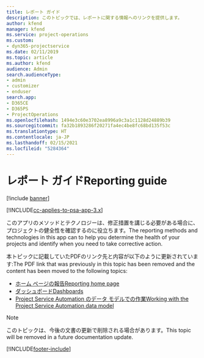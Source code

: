 ```yaml
---
title: レポート ガイド
description: このトピックでは、レポートに関する情報へのリンクを提供します。
author: kfend
manager: kfend
ms.service: project-operations
ms.custom:
- dyn365-projectservice
ms.date: 02/11/2019
ms.topic: article
ms.author: kfend
audience: Admin
search.audienceType:
- admin
- customizer
- enduser
search.app:
- D365CE
- D365PS
- ProjectOperations
ms.openlocfilehash: 1494e3c60e3702ea8996a9c3a1c1128d24889b39
ms.sourcegitcommit: fa32b1893286f20271fa4ec4be8fc68bd135f53c
ms.translationtype: HT
ms.contentlocale: ja-JP
ms.lasthandoff: 02/15/2021
ms.locfileid: "5284364"
---
```

# <a name="reporting-guide"></a><span data-ttu-id="55146-103">レポート ガイド</span><span class="sxs-lookup"><span data-stu-id="55146-103">Reporting guide</span></span>

[!include [banner](../../includes/psa-now-project-operations.md)]

[!INCLUDE[cc-applies-to-psa-app-3.x](../../includes/cc-applies-to-psa-app-3x.md)]

<span data-ttu-id="55146-104">このアプリのメソッドとテクノロジーは、修正措置を講じる必要がある場合に、プロジェクトの健全性を確認するのに役立ちます。</span><span class="sxs-lookup"><span data-stu-id="55146-104">The reporting methods and technologies in this app can to help you determine the health of your projects and identify when you need to take corrective action.</span></span> 

<span data-ttu-id="55146-105">本トピックに記載していたPDFのリンク先と内容が以下のように更新されています:</span><span class="sxs-lookup"><span data-stu-id="55146-105">The PDF link that was previously in this topic has been removed and the content has been moved to the following topics:</span></span>

- [<span data-ttu-id="55146-106">ホーム ページの報告</span><span class="sxs-lookup"><span data-stu-id="55146-106">Reporting home page</span></span>](../reports-reporting-dynamics-365-project-service.md)
- [<span data-ttu-id="55146-107">ダッシュボード</span><span class="sxs-lookup"><span data-stu-id="55146-107">Dashboards</span></span>](../reports-dashboards.md)
- [<span data-ttu-id="55146-108">Project Service Automation のデータ モデルでの作業</span><span class="sxs-lookup"><span data-stu-id="55146-108">Working with the Project Service Automation data model</span></span>](../reports-working-project-service-data-model.md)

> [!NOTE]
> <span data-ttu-id="55146-109">このトピックは、今後の文書の更新で削除される場合があります。</span><span class="sxs-lookup"><span data-stu-id="55146-109">This topic will be removed in a future documentation update.</span></span> 


[!INCLUDE[footer-include](../../includes/footer-banner.md)]
